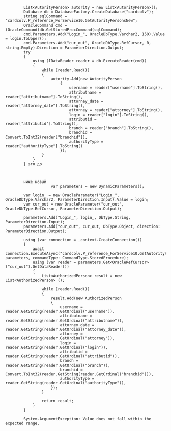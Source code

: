             List<AutorityPerson> autority = new List<AutorityPerson>();
            Database db = DatabaseFactory.CreateDatabase("cardcolv");
            string sqlCommand = "cardcolv.P_reference_ForService10.GetAutorityPersonsNew";
            OracleCommand cmd = (OracleCommand)db.GetStoredProcCommand(sqlCommand);
            cmd.Parameters.Add("Login_", OracleDbType.Varchar2, 150).Value = login.ToUpper();
            cmd.Parameters.Add("cur_out", OracleDbType.RefCursor, 0, string.Empty).Direction = ParameterDirection.Output;
            try
            {
                using (IDataReader reader = db.ExecuteReader(cmd))
                {
                    while (reader.Read())
                    {
                        autority.Add(new AutorityPerson
                            {
                                username = reader["username"].ToString(),
                                attributname = reader["attributname"].ToString(),
                                attorney_date = reader["attorney_date"].ToString(),
                                attorney = reader["attorney"].ToString(),
                                login = reader["login"].ToString(),
                                attributid = reader["attributid"].ToString(),
                                branch = reader["branch"].ToString(),
                                branchid = Convert.ToInt32(reader["branchid"]),
                                authorityType = reader["authorityType"].ToString()
                            });
                    }
                }
            } это до



            ниже новый 
                        var parameters = new DynamicParameters();

            var login_ = new OracleParameter("Login_", OracleDbType.Varchar2, ParameterDirection.Input).Value = login;
            var cur_out = new OracleParameter("cur_out", OracleDbType.RefCursor, ParameterDirection.Output);

            parameters.Add("Login_", login_, DbType.String, ParameterDirection.Input);
            parameters.Add("cur_out", cur_out, DbType.Object, direction: ParameterDirection.Output);

            using (var connection = _context.CreateConnection()) 
            {
                await connection.ExecuteAsync("cardcolv.P_reference_ForService10.GetAutorityPersonsNew", parameters, commandType: CommandType.StoredProcedure);
                using (var reader = parameters.Get<OracleRefCursor>("cur_out").GetDataReader()) 
                {
                    List<AuthorizedPerson> result = new List<AuthorizedPerson> ();

                    while (reader.Read()) 
                    {
                        result.Add(new AuthorizedPerson
                        {
                            username = reader.GetString(reader.GetOrdinal("username")),
                            attributname = reader.GetString(reader.GetOrdinal("attributname")),
                            attorney_date = reader.GetString(reader.GetOrdinal("attorney_date")),
                            attorney = reader.GetString(reader.GetOrdinal("attorney")),
                            login = reader.GetString(reader.GetOrdinal("login")),
                            attributid = reader.GetString(reader.GetOrdinal("attributid")),
                            branch = reader.GetString(reader.GetOrdinal("branch")),
                            branchid = Convert.ToInt32(reader.GetString(reader.GetOrdinal("branchid"))),
                            authorityType = reader.GetString(reader.GetOrdinal("authorityType")),
                        });
                    }

                    return result;
                }
            }

            System.ArgumentException: Value does not fall within the expected range.

            
